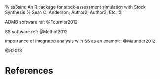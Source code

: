 % ss3sim: An R package for stock-assessment simulation with Stock Synthesis
% Sean C. Anderson; Author2; Author3; Etc.
%

ADMB software ref: @Fournier2012

SS software ref: @Methot2012

Importance of integrated analysis with SS as an example: @Maunder2012

@R2013

# References #
